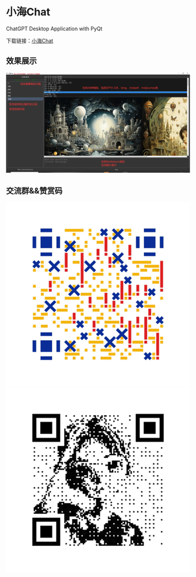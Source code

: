 # 小海Chat
ChatGPT Desktop Application with PyQt

下载链接：[小海Chat](https://fast.uc.cn/s/ef4e1d9259e04)

## 效果展示
![效果展示](./demo.jpg)

## 交流群&&赞赏码
![交流群](./qq.jpg)
![支付宝收款码](./zfb.jpg)
